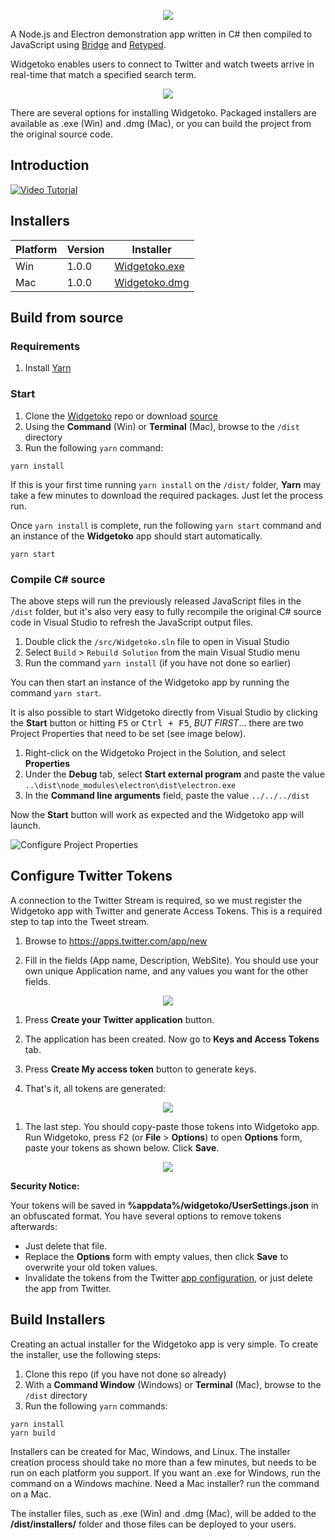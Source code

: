 <p align="center"><img src="https://user-images.githubusercontent.com/62210/31794676-57e6886a-b4e0-11e7-8525-b411584915d1.png"></p>

A Node.js and Electron demonstration app written in C# then compiled to JavaScript using [Bridge](http://bridge.net) and [Retyped](https://retyped.com). 

Widgetoko enables users to connect to Twitter and watch tweets arrive in real-time that match a specified search term.

<p align="center"><img src="https://user-images.githubusercontent.com/62210/31524623-2c2e3906-af78-11e7-9e00-4df7227fa219.png"></p>

There are several options for installing Widgetoko. Packaged installers are available as .exe (Win) and .dmg (Mac), or you can build the project from the original source code.

## Introduction

[![Video Tutorial](https://user-images.githubusercontent.com/62210/31647625-8def053e-b2c6-11e7-80ad-5164f26fcbd8.png)](http://www.youtube.com/watch?v=5nL_WlEPHXU)

## Installers

Platform | Version | Installer
---- | ---- | ----
Win | 1.0.0 | [Widgetoko.exe](https://github.com/bridgedotnet/Archives/raw/master/Widgetoko/1.0.0/Widgetoko.exe)
Mac | 1.0.0 | [Widgetoko.dmg](https://github.com/bridgedotnet/Archives/raw/master/Widgetoko/1.0.0/Widgetoko.dmg)

## Build from source

### Requirements

1. Install [Yarn](https://yarnpkg.com)

### Start

1. Clone the [Widgetoko](https://github.com/bridgedotnet/Widgetoko) repo or download [source](https://github.com/bridgedotnet/Widgetoko/archive/master.zip)
1. Using the **Command** (Win) or **Terminal** (Mac), browse to the `/dist` directory
1. Run the following `yarn` command:

```
yarn install
```

If this is your first time running `yarn install` on the `/dist/` folder, **Yarn** may take a few minutes to download the required packages. Just let the process run. 

Once `yarn install` is complete, run the following `yarn start` command and an instance of the **Widgetoko** app should start automatically.

```
yarn start
```

### Compile C# source

The above steps will run the previously released JavaScript files in the `/dist` folder, but it's also very easy to fully recompile the original C# source code in Visual Studio to refresh the JavaScript output files.

1. Double click the `/src/Widgetoko.sln` file to open in Visual Studio
1. Select `Build` > `Rebuild Solution` from the main Visual Studio menu
1. Run the command `yarn install` (if you have not done so earlier)

You can then start an instance of the Widgetoko app by running the command `yarn start`. 

It is also possible to start Widgetoko directly from Visual Studio by clicking the **Start** button or hitting <kbd>F5</kbd> or <kbd>Ctrl + F5</kbd>, _BUT FIRST_... there are two Project Properties that need to be set (see image below).

1. Right-click on the Widgetoko Project in the Solution, and select **Properties**
2. Under the **Debug** tab, select **Start external program** and paste the value `..\dist\node_modules\electron\dist\electron.exe`
3. In the **Command line arguments** field, paste the value `../../../dist`

Now the **Start** button will work as expected and the Widgetoko app will launch.

![Configure Project Properties](https://user-images.githubusercontent.com/62210/31652013-ece1a286-b2da-11e7-9d19-6f6c34dbb6d5.png)

## Configure Twitter Tokens

A connection to the Twitter Stream is required, so we must register the Widgetoko app with Twitter and generate Access Tokens. This is a required step to tap into the Tweet stream.

1. Browse to https://apps.twitter.com/app/new

1. Fill in the fields (App name, Description, WebSite). You should use your own unique Application name, and any values you want for the other fields.

<p align="center"><img src="https://user-images.githubusercontent.com/62210/31524702-9fc74272-af78-11e7-9c31-98827df32c7c.png"></p>

1. Press **Create your Twitter application** button.

1. The application has been created. Now go to **Keys and Access Tokens** tab.

1. Press **Create My access token** button to generate keys.

1. That's it, all tokens are generated:

<p align="center"><img src="https://user-images.githubusercontent.com/62210/31524621-2bff5686-af78-11e7-82de-b7fa528280ce.png"></p>

1. The last step. You should copy-paste those tokens into Widgetoko app. Run Widgetoko, press <kbd>F2</kbd> (or **File** > **Options**) to open **Options** form, paste your tokens as shown below. Click **Save**.

<p align="center"><img src="https://user-images.githubusercontent.com/62210/31524622-2c17c1d0-af78-11e7-87ee-ef4add2af6ed.png"></p>

**Security Notice:**

Your tokens will be saved in **%appdata%/widgetoko/UserSettings.json** in an obfuscated format. You have several options to remove tokens afterwards:
- Just delete that file.
- Replace the **Options** form with empty values, then click **Save** to overwrite your old token values.
- Invalidate the tokens from the Twitter [app configuration](https://apps.twitter.com/app/), or just delete the app from Twitter.

## Build Installers

Creating an actual installer for the Widgetoko app is very simple. To create the installer, use the following steps:

1. Clone this repo (if you have not done so already)
1. With a **Command Window** (Windows) or **Terminal** (Mac), browse to the `/dist` directory
1. Run the following `yarn` commands:

```
yarn install
yarn build
```

Installers can be created for Mac, Windows, and Linux. The installer creation process should take no more than a few minutes, but needs to be run on each platform you support. If you want an .exe for Windows, run the command on a Windows machine. Need a Mac installer? run the command on a Mac. 

The installer files, such as .exe (Win) and .dmg (Mac), will be added to the **/dist/installers/** folder and those files can be deployed to your users.
